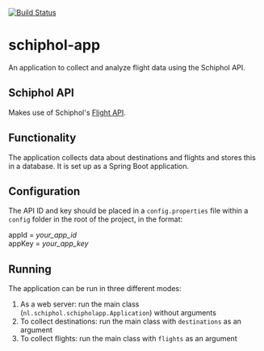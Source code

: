 [![Build Status](https://travis-ci.org/S-Ercan/schiphol-app.svg?branch=develop)](https://travis-ci.org/S-Ercan/schiphol-app)

# schiphol-app
An application to collect and analyze flight data using the Schiphol API.

## Schiphol API
Makes use of Schiphol's [Flight API](https://www.schiphol.nl/en/developer-center/page/our-flight-api-explored/).

## Functionality
The application collects data about destinations and flights and stores this in a database. It is set up as a Spring Boot application.

## Configuration
The API ID and key should be placed in a `config.properties` file within a `config` folder in the 
root of the project, in the format:

appId = _your_app_id_
<br />
appKey = _your_app_key_

## Running
The application can be run in three different modes:
1. As a web server: run the main class (`nl.schiphol.schipholapp.Application`) without arguments
2. To collect destinations: run the main class with `destinations` as an argument
3. To collect flights: run the main class with `flights` as an argument
